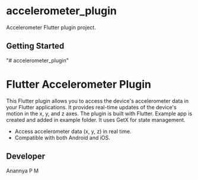 # accelerometer_plugin

Accelerometer Flutter plugin project.

## Getting Started

"# accelerometer_plugin" 

# Flutter Accelerometer Plugin

This Flutter plugin allows you to access the device's accelerometer data in your Flutter applications. It provides real-time updates of the device's motion in the x, y, and z axes. The plugin is built with Flutter. Example app is created and added in example folder. It uses GetX for state management.

- Access accelerometer data (x, y, z) in real time.
- Compatible with both Android and iOS.

## Developer
Anannya P M
